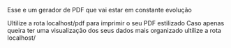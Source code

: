 Esse e um gerador de PDF que vai estar em constante evolução

Ultilize a rota localhost/pdf para imprimir o seu PDF estilizado
Caso apenas queira ter uma visualização dos seus dados mais organizado ultilize a rota localhost/